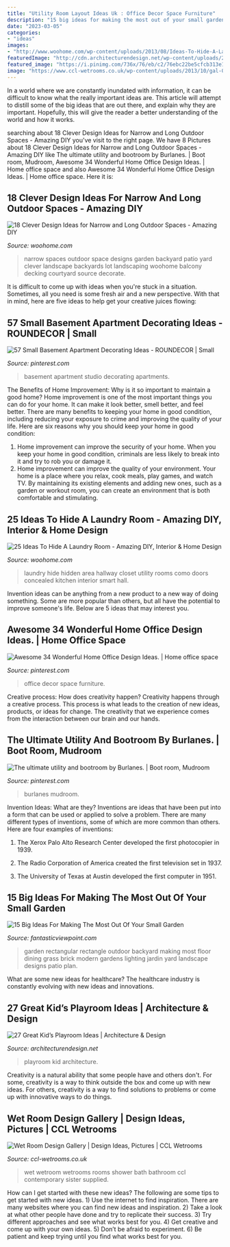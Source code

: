 ```yaml
---
title: "Utility Room Layout Ideas Uk : Office Decor Space Furniture"
description: "15 big ideas for making the most out of your small garden"
date: "2023-03-05"
categories:
- "ideas"
images:
- "http://www.woohome.com/wp-content/uploads/2013/08/Ideas-To-Hide-A-Laundry-Room-11.jpg"
featuredImage: "http://cdn.architecturendesign.net/wp-content/uploads/2014/09/91.jpeg"
featured_image: "https://i.pinimg.com/736x/76/eb/c2/76ebc22be5cfcb313e1224b8ddf20cfb.jpg"
image: "https://www.ccl-wetrooms.co.uk/wp-content/uploads/2013/10/gal-03.jpg"
---
```



In a world where we are constantly inundated with information, it can be difficult to know what the really important ideas are. This article will attempt to distill some of the big ideas that are out there, and explain why they are important. Hopefully, this will give the reader a better understanding of the world and how it works.

	

		
searching about 18 Clever Design Ideas for Narrow and Long Outdoor Spaces - Amazing DIY you've visit to the right page. We have 8 Pictures about 18 Clever Design Ideas for Narrow and Long Outdoor Spaces - Amazing DIY like The ultimate utility and bootroom by Burlanes. | Boot room, Mudroom, Awesome 34 Wonderful Home Office Design Ideas. | Home office space and also Awesome 34 Wonderful Home Office Design Ideas. | Home office space. Here it is:
		
    
## 18 Clever Design Ideas For Narrow And Long Outdoor Spaces - Amazing DIY

<img loading=lazy src="http://www.woohome.com/wp-content/uploads/2015/03/narrow-space-designs-woohome-10.jpg" onerror="this.onerror=null;this.src='https://tse1.mm.bing.net/th?id=OIP.7sVdJGBmpnJ09np8Dl18egHaJ4&amp;pid=15.1';" alt="18 Clever Design Ideas for Narrow and Long Outdoor Spaces - Amazing DIY">

_Source: woohome.com_

>narrow spaces outdoor space designs garden backyard patio yard clever landscape backyards lot landscaping woohome balcony decking courtyard source decorate. 

	

It is difficult to come up with ideas when you're stuck in a situation. Sometimes, all you need is some fresh air and a new perspective. With that in mind, here are five ideas to help get your creative juices flowing: 

    
## 57 Small Basement Apartment Decorating Ideas - ROUNDECOR | Small

<img loading=lazy src="https://i.pinimg.com/736x/52/a2/76/52a27641a64c50df073167dfb404842d.jpg" onerror="this.onerror=null;this.src='https://tse3.mm.bing.net/th?id=OIP.agk-WBac3SosPS1_Bf6GyQHaJ3&amp;pid=15.1';" alt="57 Small Basement Apartment Decorating Ideas - ROUNDECOR | Small">

_Source: pinterest.com_

>basement apartment studio decorating apartments. 

	

The Benefits of Home Improvement: Why is it so important to maintain a good home?
Home improvement is one of the most important things you can do for your home. It can make it look better, smell better, and feel better. There are many benefits to keeping your home in good condition, including reducing your exposure to crime and improving the quality of your life. Here are six reasons why you should keep your home in good condition: 
1. Home improvement can improve the security of your home. When you keep your home in good condition, criminals are less likely to break into it and try to rob you or damage it. 
2. Home improvement can improve the quality of your environment. Your home is a place where you relax, cook meals, play games, and watch TV. By maintaining its existing elements and adding new ones, such as a garden or workout room, you can create an environment that is both comfortable and stimulating. 

    
## 25 Ideas To Hide A Laundry Room - Amazing DIY, Interior &amp; Home Design

<img loading=lazy src="http://www.woohome.com/wp-content/uploads/2013/08/Ideas-To-Hide-A-Laundry-Room-11.jpg" onerror="this.onerror=null;this.src='https://tse2.mm.bing.net/th?id=OIP.312cyrJWUOC0aMe1wS2iqwHaLJ&amp;pid=15.1';" alt="25 Ideas To Hide A Laundry Room - Amazing DIY, Interior &amp; Home Design">

_Source: woohome.com_

>laundry hide hidden area hallway closet utility rooms como doors concealed kitchen interior smart hall. 

	

Invention ideas can be anything from a new product to a new way of doing something. Some are more popular than others, but all have the potential to improve someone's life. Below are 5 ideas that may interest you.

    
## Awesome 34 Wonderful Home Office Design Ideas. | Home Office Space

<img loading=lazy src="https://i.pinimg.com/736x/76/eb/c2/76ebc22be5cfcb313e1224b8ddf20cfb.jpg" onerror="this.onerror=null;this.src='https://tse1.mm.bing.net/th?id=OIP.p8AgQOa-VgSHpspoEdja-gHaJ3&amp;pid=15.1';" alt="Awesome 34 Wonderful Home Office Design Ideas. | Home office space">

_Source: pinterest.com_

>office decor space furniture. 

	

Creative process: How does creativity happen?
Creativity happens through a creative process. This process is what leads to the creation of new ideas, products, or ideas for change. The creativity that we experience comes from the interaction between our brain and our hands.

    
## The Ultimate Utility And Bootroom By Burlanes. | Boot Room, Mudroom

<img loading=lazy src="https://i.pinimg.com/736x/07/fc/0b/07fc0b747a21767d7b4ca7ee9ad2c646.jpg" onerror="this.onerror=null;this.src='https://tse2.mm.bing.net/th?id=OIP.TM1u0ZEcKZIDm-8RaGikwwHaLH&amp;pid=15.1';" alt="The ultimate utility and bootroom by Burlanes. | Boot room, Mudroom">

_Source: pinterest.com_

>burlanes mudroom. 

	

Invention Ideas: What are they?
Inventions are ideas that have been put into a form that can be used or applied to solve a problem. There are many different types of inventions, some of which are more common than others. Here are four examples of inventions:
1. The Xerox Palo Alto Research Center developed the first photocopier in 1939.

2. The Radio Corporation of America created the first television set in 1937.

3. The University of Texas at Austin developed the first computer in 1951.


    
## 15 Big Ideas For Making The Most Out Of Your Small Garden

<img loading=lazy src="http://www.fantasticviewpoint.com/wp-content/uploads/2015/11/rectangular-garden-design-outdoor-dining-room-wooden-rectangle-table-metal-dining-chairs-white-floor-color-large-wet-green-grass-brick-hedges-1024x683-1024x683-634x423.jpg" onerror="this.onerror=null;this.src='https://tse2.mm.bing.net/th?id=OIP.9eZBYWjpg04eUq3ADW4VDAHaE8&amp;pid=15.1';" alt="15 Big Ideas For Making The Most Out Of Your Small Garden">

_Source: fantasticviewpoint.com_

>garden rectangular rectangle outdoor backyard making most floor dining grass brick modern gardens lighting jardin yard landscape designs patio plan. 

	

What are some new ideas for healthcare?
The healthcare industry is constantly evolving with new ideas and innovations.

    
## 27 Great Kid’s Playroom Ideas | Architecture &amp; Design

<img loading=lazy src="http://cdn.architecturendesign.net/wp-content/uploads/2014/09/91.jpeg" onerror="this.onerror=null;this.src='https://tse1.mm.bing.net/th?id=OIP.1nBxvblHGJ246k9zOg-SqQHaE8&amp;pid=15.1';" alt="27 Great Kid’s Playroom Ideas | Architecture &amp; Design">

_Source: architecturendesign.net_

>playroom kid architecture. 

	

Creativity is a natural ability that some people have and others don't. For some, creativity is a way to think outside the box and come up with new ideas. For others, creativity is a way to find solutions to problems or come up with innovative ways to do things.

    
## Wet Room Design Gallery | Design Ideas, Pictures | CCL Wetrooms

<img loading=lazy src="https://www.ccl-wetrooms.co.uk/wp-content/uploads/2013/10/gal-03.jpg" onerror="this.onerror=null;this.src='https://tse4.mm.bing.net/th?id=OIP.xHIe_zCNefv1wpDBtj2cGQHaLJ&amp;pid=15.1';" alt="Wet Room Design Gallery | Design Ideas, Pictures | CCL Wetrooms">

_Source: ccl-wetrooms.co.uk_

>wet wetroom wetrooms rooms shower bath bathroom ccl contemporary sister supplied. 

	

How can I get started with these new ideas?
The following are some tips to get started with new ideas. 1) Use the internet to find inspiration. There are many websites where you can find new ideas and inspiration. 2) Take a look at what other people have done and try to replicate their success. 3) Try different approaches and see what works best for you. 4) Get creative and come up with your own ideas. 5) Don’t be afraid to experiment. 6) Be patient and keep trying until you find what works best for you.

